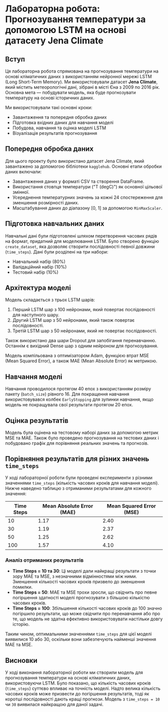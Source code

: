 # Лабораторна робота: Прогнозування температури за допомогою LSTM на основі датасету Jena Climate

## Вступ

Ця лабораторна робота спрямована на прогнозування температури на основі кліматичних даних з використанням нейронної мережі LSTM (Long Short-Term Memory). Ми використовували датасет **Jena Climate**, який містить метеорологічні дані, зібрані в місті Єна з 2009 по 2016 рік. Основна мета — побудувати модель, яка буде прогнозувати температуру на основі історичних даних.

Ми використовували такі основні кроки:
- Завантаження та попередня обробка даних
- Підготовка вхідних даних для навчання моделі
- Побудова, навчання та оцінка моделі LSTM
- Візуалізація результатів прогнозування

## Попередня обробка даних

Для цього проекту було використано датасет Jena Climate, який завантажено за допомогою бібліотеки `kagglehub`. Основні етапи обробки даних включали:
- Завантаження даних у форматі CSV та створення DataFrame.
- Використання стовпця температури ("T (degC)") як основної цільової змінної.
- Усереднення температурних значень за кожні 24 спостереження для зменшення розмірності даних.
- Масштабування даних до діапазону [0, 1] за допомогою `MinMaxScaler`.

## Підготовка навчальних даних

Навчальні дані були підготовлені шляхом перетворення часових рядів на формат, придатний для моделювання LSTM. Було створено функцію `create_dataset`, яка дозволяє створити послідовності певної довжини (`time_steps`). Дані були розділені на три набори:
- Навчальний набір (80%)
- Валідаційний набір (10%)
- Тестовий набір (10%)

## Архітектура моделі

Модель складається з трьох LSTM шарів:
1. Перший LSTM шар з 100 нейронами, який повертає послідовності для наступного шару.
2. Другий LSTM шар з 50 нейронами, який також повертає послідовності.
3. Третій LSTM шар з 50 нейронами, який не повертає послідовності.

Також використано два шари Dropout для запобігання перенавчанню. Останнім є вихідний Dense шар з одним нейроном для прогнозування.

Модель компільована з оптимізатором Adam, функцією втрат MSE (Mean Squared Error), а також MAE (Mean Absolute Error) як метрикою.

## Навчання моделі

Навчання проводилося протягом 40 епох з використанням розміру пакету (`batch_size`) рівного 16. Для покращення навчання використовувався колбек `EarlyStopping` для зупинки навчання, якщо модель не покращувала свої результати протягом 20 епох.

## Оцінка результатів

Модель була оцінена на тестовому наборі даних за допомогою метрик MSE та MAE. Також було проведено прогнозування на тестових даних і побудовано графік для порівняння реальних значень та прогнозів.

## Порівняння результатів для різних значень `time_steps`

У ході лабораторної роботи були проведені експерименти з різними значеннями `time_steps` (кількість часових кроків для навчання моделі). Нижче наведено таблицю з отриманими результатами для кожного значення:

| Time Steps | Mean Absolute Error (MAE) | Mean Squared Error (MSE) |
|------------|---------------------------|--------------------------|
| 10         | 1.17                      | 2.40                     |
| 30         | 1.19                      | 2.37                     |
| 50         | 1.25                      | 2.62                     |
| 100        | 1.57                      | 4.10                     |

### Аналіз отриманих результатів

- **Time Steps = 10 та 30**: Ці моделі дали найкращі результати з точки зору MAE та MSE, з незначними відмінностями між ними. Зменшення кількості часових кроків призвело до зменшення помилки.
- **Time Steps = 50**: MAE та MSE трохи зросли, що свідчить про певне погіршення здатності моделі прогнозувати з більшою кількістю часових кроків.
- **Time Steps = 100**: Збільшення кількості часових кроків до 100 значно погіршило результати, що може свідчити про перенавчання або про те, що модель не здатна ефективно використовувати настільки довгу історію.

Таким чином, оптимальними значеннями `time_steps` для цієї моделі виявилися 10 або 30, оскільки вони забезпечують найменші значення MAE та MSE.

## Висновки

У ході виконання лабораторної роботи ми створили модель для прогнозування температури на основі кліматичних даних, використовуючи LSTM. Було показано, що кількість часових кроків (`time_steps`) суттєво впливає на точність моделі. Надто велика кількість часових кроків може призвести до погіршення результатів, тоді як коротші послідовності дають кращі прогнози. Модель з `time_steps = 10` чи `30` виявилася найкращою для даної задачі.




